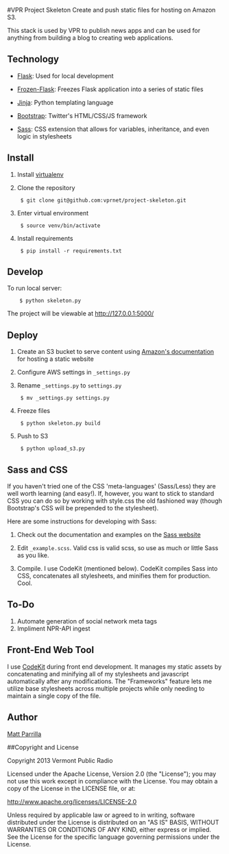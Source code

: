 #VPR Project Skeleton
Create and push static files for hosting on Amazon S3.

This stack is used by VPR to publish news apps and can be used for anything from building a blog to creating web applications.

## Technology
- [Flask](http://flask.pocoo.org/): Used for local development

- [Frozen-Flask](http://pythonhosted.org/Frozen-Flask/): Freezes Flask application into a series of static files

- [Jinja](http://jinja.pocoo.org/docs/): Python templating language

- [Bootstrap](http://getbootstrap.com/): Twitter's HTML/CSS/JS framework

- [Sass](http://sass-lang.com/): CSS extension that allows for variables, inheritance, and even logic in stylesheets

## Install 

1. Install [virtualenv](https://pypi.python.org/pypi/virtualenv)
3. Clone the repository

        $ git clone git@github.com:vprnet/project-skeleton.git

4. Enter virtual environment

        $ source venv/bin/activate

5. Install requirements

        $ pip install -r requirements.txt

## Develop

To run local server:

        $ python skeleton.py

The project will be viewable at http://127.0.0.1:5000/

## Deploy

1. Create an S3 bucket to serve content using [Amazon's documentation](http://docs.aws.amazon.com/AmazonS3/latest/dev/WebsiteHosting.html) for hosting a static website

2. Configure AWS settings in `_settings.py`

3. Rename `_settings.py` to `settings.py`

        $ mv _settings.py settings.py

4. Freeze files

        $ python skeleton.py build

5. Push to S3

        $ python upload_s3.py

## Sass and CSS

If you haven't tried one of the CSS 'meta-languages' (Sass/Less) they are well worth learning (and easy!). If, however, you want to stick to standard CSS you can do so by working with style.css the old fashioned way (though Bootstrap's CSS will be prepended to the stylesheet).

Here are some instructions for developing with Sass:

1. Check out the documentation and examples on the [Sass website](http://sass-lang.com/)

2. Edit `_example.scss`. Valid css is valid scss, so use as much or little Sass as you like.

3. Compile. I use CodeKit (mentioned below). CodeKit compiles Sass into CSS, concatenates all stylesheets, and minifies them for production. Cool.

## To-Do

1. Automate generation of social network meta tags
2. Impliment NPR-API ingest

## Front-End Web Tool
I use [CodeKit](https://incident57.com/codekit/) during front end development. It manages my static assets by concatenating and minifying all of my stylesheets and javascript automatically after any modifications. The "Frameworks" feature lets me utilize base stylesheets across multiple projects while only needing to maintain a single copy of the file.

## Author
[Matt Parrilla](http://twitter.com/mattparrilla)

##Copyright and License

Copyright 2013 Vermont Public Radio

Licensed under the Apache License, Version 2.0 (the "License"); you may not use this work except in compliance with the License.
You may obtain a copy of the License in the LICENSE file, or at:

http://www.apache.org/licenses/LICENSE-2.0

Unless required by applicable law or agreed to in writing, software distributed under the License is distributed on an "AS IS" BASIS,
WITHOUT WARRANTIES OR CONDITIONS OF ANY KIND, either express or implied. See the License for the specific language
governing permissions under the License.
